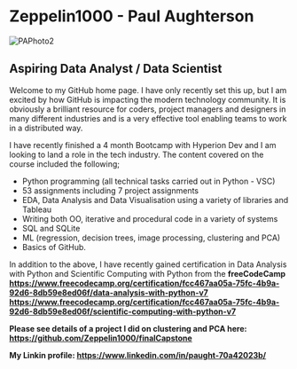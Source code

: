 # Zeppelin1000 - Paul Aughterson

![PAPhoto2](https://user-images.githubusercontent.com/122213041/215351982-8e3bd231-eaa3-43c1-8159-8bd59f875ddd.jpg)


## Aspiring Data Analyst / Data Scientist

Welcome to my GitHub home page. I have only recently set this up, but I am excited by how GitHub is impacting the modern technology community. It is obviously a brilliant resource for coders, project managers and designers in many different industries and is a very effective tool enabling teams to work in a distributed way.

I have recently finished a 4 month Bootcamp with Hyperion Dev and I am looking to land a role in the tech industry.  The content covered on the course included the following;

+ Python programming (all technical tasks carried out in Python - VSC)
+ 53 assignments including 7 project assignments
+ EDA, Data Analysis and Data Visualisation using a variety of libraries and Tableau
+ Writing both OO, iterative and procedural code in a variety of systems
+ SQL and SQLite 
+ ML (regression,  decision trees, image processing, clustering and PCA)
+ Basics of GitHub.

In addition to the above, I have recently gained certification in Data Analysis with Python and Scientific Computing with Python from the <b>freeCodeCamp<b><br> https://www.freecodecamp.org/certification/fcc467aa05a-75fc-4b9a-92d6-8db59e8ed06f/data-analysis-with-python-v7
https://www.freecodecamp.org/certification/fcc467aa05a-75fc-4b9a-92d6-8db59e8ed06f/scientific-computing-with-python-v7

Please see details of a project I did on clustering and PCA here: https://github.com/Zeppelin1000/finalCapstone

My Linkin profile: https://www.linkedin.com/in/paught-70a42023b/
